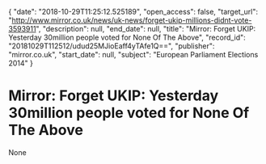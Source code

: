{
  "date": "2018-10-29T11:25:12.525189", 
  "open_access": false, 
  "target_url": "http://www.mirror.co.uk/news/uk-news/forget-ukip-millions-didnt-vote-3593911", 
  "description": null, 
  "end_date": null, 
  "title": "Mirror: Forget UKIP: Yesterday 30million people voted for None Of The Above", 
  "record_id": "20181029T112512/udud25MJioEaff4yTAfe1Q==", 
  "publisher": "mirror.co.uk", 
  "start_date": null, 
  "subject": "European Parliament Elections 2014"
}

# Mirror: Forget UKIP: Yesterday 30million people voted for None Of The Above

None